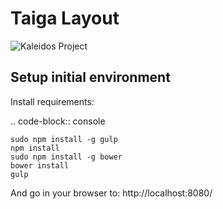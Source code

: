 Taiga Layout
===============

![Kaleidos Project](http://kaleidos.net/static/img/badge.png "Kaleidos Project")

Setup initial environment
-------------------------

Install requirements:

.. code-block:: console

    sudo npm install -g gulp
    npm install
    sudo npm install -g bower
    bower install
    gulp

And go in your browser to: http://localhost:8080/
